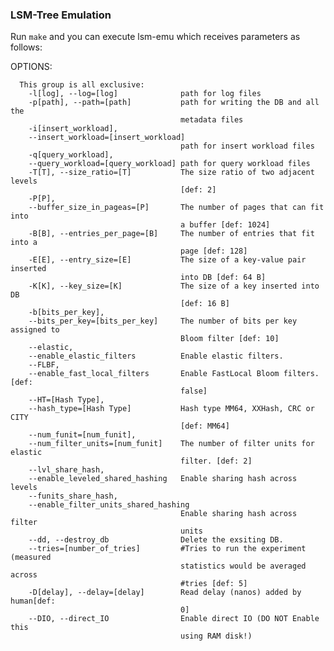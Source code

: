 ### LSM-Tree Emulation

Run `make` and you can execute lsm-emu which receives parameters as follows:

  OPTIONS:

      This group is all exclusive:
        -l[log], --log=[log]              path for log files
        -p[path], --path=[path]           path for writing the DB and all the
                                          metadata files
        -i[insert_workload],
        --insert_workload=[insert_workload]
                                          path for insert workload files
        -q[query_workload],
        --query_workload=[query_workload] path for query workload files
        -T[T], --size_ratio=[T]           The size ratio of two adjacent levels
                                          [def: 2]
        -P[P],
        --buffer_size_in_pageas=[P]       The number of pages that can fit into
                                          a buffer [def: 1024]
        -B[B], --entries_per_page=[B]     The number of entries that fit into a
                                          page [def: 128]
        -E[E], --entry_size=[E]           The size of a key-value pair inserted
                                          into DB [def: 64 B]
        -K[K], --key_size=[K]             The size of a key inserted into DB
                                          [def: 16 B]
        -b[bits_per_key],
        --bits_per_key=[bits_per_key]     The number of bits per key assigned to
                                          Bloom filter [def: 10]
        --elastic,
        --enable_elastic_filters          Enable elastic filters.
        --FLBF,
        --enable_fast_local_filters       Enable FastLocal Bloom filters. [def:
                                          false]
        --HT=[Hash Type],
        --hash_type=[Hash Type]           Hash type MM64, XXHash, CRC or CITY
                                          [def: MM64]
        --num_funit=[num_funit],
        --num_filter_units=[num_funit]    The number of filter units for elastic
                                          filter. [def: 2]
        --lvl_share_hash,
        --enable_leveled_shared_hashing   Enable sharing hash across levels
        --funits_share_hash,
        --enable_filter_units_shared_hashing
                                          Enable sharing hash across filter
                                          units
        --dd, --destroy_db                Delete the exsiting DB.
        --tries=[number_of_tries]         #Tries to run the experiment (measured
                                          statistics would be averaged across
                                          #tries [def: 5]
        -D[delay], --delay=[delay]        Read delay (nanos) added by human[def:
                                          0]
        --DIO, --direct_IO                Enable direct IO (DO NOT Enable this
                                          using RAM disk!)
